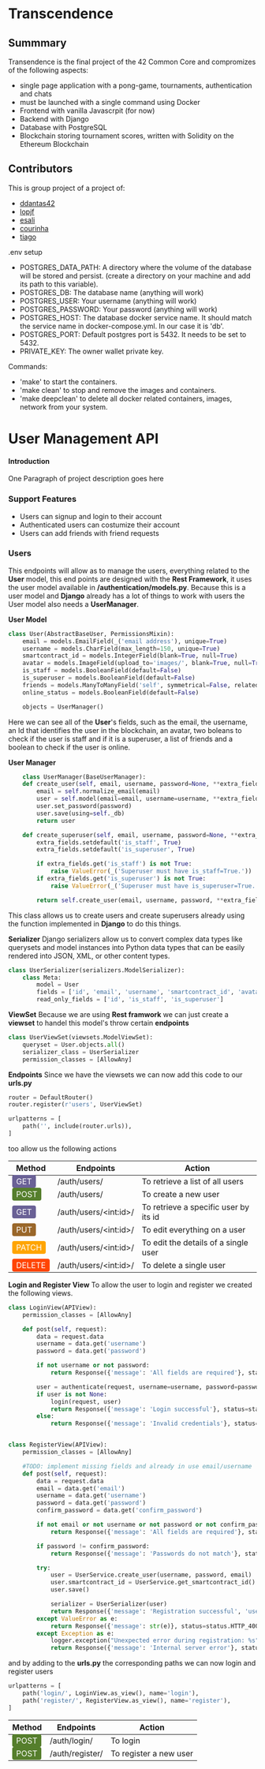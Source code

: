 # Transcendence

## Summmary

Transendence is the final project of the 42 Common Core and compromizes of the following aspects:

- single page application with a pong-game, tournaments, authentication and chats
- must be launched with a single command using Docker
- Frontend with vanilla Javascrpit (for now)
- Backend with Django
- Database with PostgreSQL
- Blockchain storing tournament scores, written with Solidity on the Ethereum Blockchain

## Contributors
This is group project of a project of:

- [ddantas42](https://github.com/ddantas42)
- [lopjf](https://github.com/lopjf)
- [esali](https://github.com/emSali)
- [courinha](https://github.com/Courinha768)
- [tiago](https://github.com/tpereira22)

.env setup
- POSTGRES_DATA_PATH: A directory where the volume of the database will be stored and persist. (create a directory on your machine and add its path to this variable).
- POSTGRES_DB: The database name (anything will work)
- POSTGRES_USER: Your username (anything will work)
- POSTGRES_PASSWORD: Your password (anything will work)
- POSTGRES_HOST: The database docker service name. It should match the service name in docker-compose.yml. In our case it is 'db'.
- POSTGRES_PORT: Default postgres port is 5432. It needs to be set to 5432.
- PRIVATE_KEY: The owner wallet private key.

Commands:

- 'make' to start the containers.
- 'make clean' to stop and remove the images and containers.
- 'make deepclean' to delete all docker related containers, images, network from your system.

# User Management API

#### Introduction

One Paragraph of project description goes here

### Support Features

* Users can signup and login to their account
* Authenticated users can costumize their account
* Users can add friends with friend requests

### Users
This endpoints will allow as to manage the users, everything related to the **User** model, this end points are designed with the **Rest Framework**, it uses the user model available in **/authentication/models.py**.
Because this is a user model and **Django** already has a lot of things to work with users the User model also needs a **UserManager**.

**User Model**
```py
class User(AbstractBaseUser, PermissionsMixin):
	email = models.EmailField(_('email address'), unique=True)
	username = models.CharField(max_length=150, unique=True)
	smartcontract_id = models.IntegerField(blank=True, null=True)
	avatar = models.ImageField(upload_to='images/', blank=True, null=True)
	is_staff = models.BooleanField(default=False)
	is_superuser = models.BooleanField(default=False)
	friends = models.ManyToManyField('self', symmetrical=False, related_name='friend_of', blank=True)
	online_status = models.BooleanField(default=False)

	objects = UserManager()
```
Here we can see all of the **User**'s fields, such as the email, the username, an Id that identifies the user in the blockchain, an avatar, two boleans to check if the user is staff and if it is a superuser, a list of friends and a boolean to check if the user is online.

**User Manager**
```py
	class UserManager(BaseUserManager):
	def create_user(self, email, username, password=None, **extra_fields):
		email = self.normalize_email(email)
		user = self.model(email=email, username=username, **extra_fields)
		user.set_password(password)
		user.save(using=self._db)
		return user

	def create_superuser(self, email, username, password=None, **extra_fields):
		extra_fields.setdefault('is_staff', True)
		extra_fields.setdefault('is_superuser', True)

		if extra_fields.get('is_staff') is not True:
			raise ValueError(_('Superuser must have is_staff=True.'))
		if extra_fields.get('is_superuser') is not True:
			raise ValueError(_('Superuser must have is_superuser=True.'))

		return self.create_user(email, username, password, **extra_fields)
```
This class allows us to create users and create superusers already using the function implemented in **Django** to do this things.

**Serializer**
Django serializers allow us to convert complex data types like querysets and model instances into Python data types that can be easily rendered into JSON, XML, or other content types.
```py
class UserSerializer(serializers.ModelSerializer):
    class Meta:
        model = User
        fields = ['id', 'email', 'username', 'smartcontract_id', 'avatar', 'is_staff', 'is_superuser', 'friends', 'online_status']
        read_only_fields = ['id', 'is_staff', 'is_superuser']
```

**ViewSet**
Because we are using **Rest framwork** we can just create a **viewset** to handel this model's throw certain **endpoints**
```py
class UserViewSet(viewsets.ModelViewSet):
	queryset = User.objects.all()
	serializer_class = UserSerializer
	permission_classes = [AllowAny]
```

**Endpoints**
Since we have the viewsets we can now add this code to our **urls.py**
```py
router = DefaultRouter()
router.register(r'users', UserViewSet)

urlpatterns = [
	path('', include(router.urls)),
]
```
too allow us the following actions



| Method | Endpoints | Action |
| --- | --- | --- |
| <span style="background-color: #6a6196; padding: 3px 8px; border-radius: 4px; color: white">GET</span> | /auth/users/ | To retrieve a list of all users |
| <span style="background-color: #557e2c; padding: 3px 8px; border-radius: 4px; color: white">POST</span> | /auth/users/ | To create a new user |
| <span style="background-color: #6a6196; padding: 3px 8px; border-radius: 4px; color: white">GET</span> | /auth/users/&lt;int:id>/ | To retrieve a specific user by its id |
| <span style="background-color: #9a672a; padding: 3px 8px; border-radius: 4px; color: white">PUT</span> | /auth/users/&lt;int:id>/ | To edit everything on a user |
| <span style="background-color: #FFA500; padding: 3px 8px; border-radius: 4px; color: white">PATCH</span> | /auth/users/&lt;int:id>/ | To edit the details of a single user |
| <span style="background-color: #FF4500; padding: 3px 8px; border-radius: 4px; color: white">DELETE</span> | /auth/users/&lt;int:id>/ | To delete a single user |

**Login and Register View**
To allow the user to login and register we created the following views.
```py
class LoginView(APIView):
	permission_classes = [AllowAny]

	def post(self, request):
		data = request.data
		username = data.get('username')
		password = data.get('password')

		if not username or not password:
			return Response({'message': 'All fields are required'}, status=status.HTTP_400_BAD_REQUEST)

		user = authenticate(request, username=username, password=password)
		if user is not None:
			login(request, user)
			return Response({'message': 'Login successful'}, status=status.HTTP_200_OK)
		else:
			return Response({'message': 'Invalid credentials'}, status=status.HTTP_400_BAD_REQUEST)


class RegisterView(APIView):
	permission_classes = [AllowAny]

	#TODO: implement missing fields and already in use email/username
	def post(self, request):
		data = request.data
		email = data.get('email')
		username = data.get('username')
		password = data.get('password')
		confirm_password = data.get('confirm_password')

		if not email or not username or not password or not confirm_password:
			return Response({'message': 'All fields are required'}, status=status.HTTP_400_BAD_REQUEST)

		if password != confirm_password:
			return Response({'message': 'Passwords do not match'}, status=status.HTTP_400_BAD_REQUEST)

		try:
			user = UserService.create_user(username, password, email)
			user.smartcontract_id = UserService.get_smartcontract_id()
			user.save()

			serializer = UserSerializer(user)
			return Response({'message': 'Registration successful', 'user': serializer.data}, status=status.HTTP_201_CREATED)
		except ValueError as e:
			return Response({'message': str(e)}, status=status.HTTP_400_BAD_REQUEST)
		except Exception as e:
			logger.exception("Unexpected error during registration: %s", e)
			return Response({'message': 'Internal server error'}, status=status.HTTP_500_INTERNAL_SERVER_ERROR)
```

and by adding to the **urls.py** the corresponding paths we can now login and register users
```py
urlpatterns = [
	path('login/', LoginView.as_view(), name='login'),
	path('register/', RegisterView.as_view(), name='register'),
]
```

| Method | Endpoints | Action |
| --- | --- | --- |
| <span style="background-color: #557e2c; padding: 3px 8px; border-radius: 4px; color: white">POST</span> | /auth/login/ | To login |
| <span style="background-color: #557e2c; padding: 3px 8px; border-radius: 4px; color: white">POST</span> | /auth/register/ | To register a new user |
